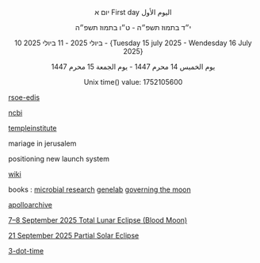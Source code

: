 <p align="center">
יום א First day اليوم الأول
<p align="center">
י״ד בתמוז תשפ״ה - ט״ו בתמוז תשפ״ה
<p align="center">
10 ביולי 2025 - 11 ביולי 2025 - {Tuesday 15 july 2025 - Wendesday 16 July 2025}
<p align="center">
يوم الخميس 14 محرم 1447 - يوم الجمعة 15 محرم 1447
<p align="center">
Unix time() value: 1752105600
</p>



[rsoe-edis](https://rsoe-edis.org/eventMap)

[ncbi](https://www.ncbi.nlm.nih.gov/guide/sequence-analysis/)

[templeinstitute](https://templeinstitute.org)

mariage in jerusalem 

positioning new launch system

[wiki](https://github.com/melekhmashiach/melekhmashiach/wiki)

books : [microbial research](https://www.nasa.gov/wp-content/uploads/2021/10/microbial_research_2021_tagged.pdf) [genelab](https://www.nasa.gov/wp-content/uploads/2018/05/np-2017-06-020-jsc_a_researchers_guide_to_genelab-tagged_0.pdf) [governing the moon](https://www.nasa.gov/wp-content/uploads/2025/02/governing-the-moon-sp-2024-4559-ebook.pdf) 

[apolloarchive](https://apolloarchive.com/)

[7–8 September 2025 Total Lunar Eclipse (Blood Moon)](https://www.timeanddate.com/eclipse/lunar/2025-september-7) 

[21 September 2025 Partial Solar Eclipse](https://www.timeanddate.com/eclipse/solar/2025-september-21) 

[3-dot-time](https://github.com/melekhmashiach/3-dot-time) 

